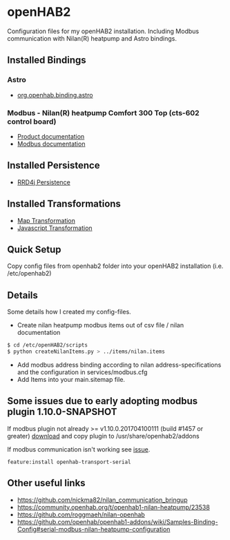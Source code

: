 # openHAB2

Configuration files for my openHAB2 installation. Including Modbus communication with Nilan(R) heatpump and Astro bindings.

## Installed Bindings

### Astro

* [org.openhab.binding.astro](https://github.com/openhab/openHAB2-addons/tree/master/addons/binding/org.openhab.binding.astro)

### Modbus - Nilan(R) heatpump Comfort 300 Top (cts-602 control board)

* [Product documentation](http://www.nilan.de/startseite/losungen/wohnungslosungen/luftung/comfort-serien/comfort-300-top)
* [Modbus documentation](http://reader.livedition.dk/nilan/272/)

## Installed Persistence

* [RRD4j Persistence](http://docs.openhab.org/addons/persistence/rrd4j/readme.html)

## Installed Transformations

* [Map Transformation](https://github.com/openhab/openhab1-addons/wiki/Transformations)
* [Javascript Transformation](https://github.com/openhab/openhab1-addons/wiki/Transformations)

## Quick Setup

Copy config files from openhab2 folder into your openHAB2 installation (i.e. /etc/openhab2)

## Details

Some details how I created my config-files.

* Create nilan heatpump modbus items out of csv file / nilan documentation
```sh
$ cd /etc/openHAB2/scripts
$ python createNilanItems.py > ../items/nilan.items
```
* Add modbus address binding according to nilan address-specifications and the configuration in services/modbus.cfg
* Add Items into your main.sitemap file.

## Some issues due to early adopting modbus plugin 1.10.0-SNAPSHOT

If modbus plugin not already >= v1.10.0.201704100111 (build #1457 or greater) [download](https://openhab.ci.cloudbees.com/job/openHAB1-Addons/lastSuccessfulBuild/artifact/bundles/binding/org.openhab.binding.modbus/target) and copy plugin to /usr/share/openhab2/addons

If modbus communication isn't working see [issue](https://github.com/openhab/openhab2-addons/pull/362/#issuecomment-173125977).

```openhab2-console
feature:install openhab-transport-serial
```

## Other useful links

* <https://github.com/nickma82/nilan_communication_bringup>
* <https://community.openhab.org/t/openhab1-nilan-heatpump/23538>
* <https://github.com/roggmaeh/nilan-openhab>
* <https://github.com/openhab/openhab1-addons/wiki/Samples-Binding-Config#serial-modbus-nilan-heatpump-configuration>
